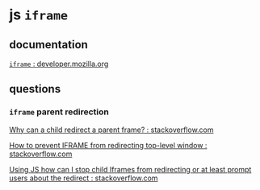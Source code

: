 
# js `iframe`

## documentation

[`iframe` : developer.mozilla.org](https://developer.mozilla.org/en-US/docs/Web/HTML/Element/iframe)

## questions

### `iframe` parent redirection

[Why can a child redirect a parent frame? : stackoverflow.com](https://stackoverflow.com/questions/17967423/why-can-a-child-redirect-a-parent-frame)

[How to prevent IFRAME from redirecting top-level window : stackoverflow.com](https://stackoverflow.com/questions/369498/how-to-prevent-iframe-from-redirecting-top-level-window)

[Using JS how can I stop child Iframes from redirecting or at least prompt users about the redirect : stackoverflow.com](https://stackoverflow.com/questions/1794974/using-js-how-can-i-stop-child-iframes-from-redirecting-or-at-least-prompt-users)
